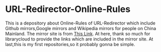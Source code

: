 # URL-Redirector-Online-Rules
This is a depository about Online-Rules of URL-Redirector which include Github mirrors,Google mirrors and Wikipedia mirrors for people on China Mainland.
The mirror site is from <a href="/librarycloud/list/">This Link</a>. 
At here, thank so much for librarycloud to provide the links which are included in the mirror site.
At last,this is my first repositories,so it probably gonna be simple.
